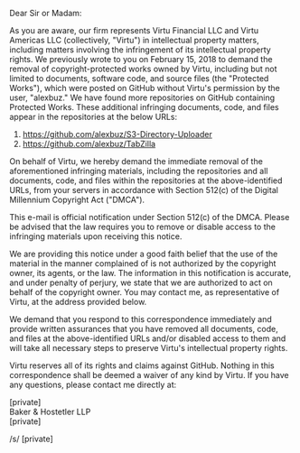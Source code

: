 Dear Sir or Madam:

As you are aware, our firm represents Virtu Financial LLC and Virtu Americas LLC (collectively, "Virtu") in intellectual property matters, including matters involving the infringement of its intellectual property rights. We previously wrote to you on February 15, 2018 to demand the removal of copyright-protected works owned by Virtu, including but not limited to documents, software code, and source files (the "Protected Works"), which were posted on GitHub without Virtu's permission by the user, "alexbuz." We have found more repositories on GitHub containing Protected Works. These additional infringing documents, code, and files appear in the repositories at the below URLs:

1. https://github.com/alexbuz/S3-Directory-Uploader  
2. https://github.com/alexbuz/TabZilla

On behalf of Virtu, we hereby demand the immediate removal of the aforementioned infringing materials, including the repositories and all documents, code, and files within the repositories at the above-identified URLs, from your servers in accordance with Section 512(c) of the Digital Millennium Copyright Act ("DMCA").

This e-mail is official notification under Section 512(c) of the DMCA. Please be advised that the law requires you to remove or disable access to the infringing materials upon receiving this notice.

We are providing this notice under a good faith belief that the use of the material in the manner complained of is not authorized by the copyright owner, its agents, or the law. The information in this notification is accurate, and under penalty of perjury, we state that we are authorized to act on behalf of the copyright owner. You may contact me, as representative of Virtu, at the address provided below.

We demand that you respond to this correspondence immediately and provide written assurances that you have removed all documents, code, and files at the above-identified URLs and/or disabled access to them and will take all necessary steps to preserve Virtu's intellectual property rights.

Virtu reserves all of its rights and claims against GitHub. Nothing in this correspondence shall be deemed a waiver of any kind by Virtu. If you have any questions, please contact me directly at:

[private]  
Baker & Hostetler LLP  
[private]  

/s/ [private]
